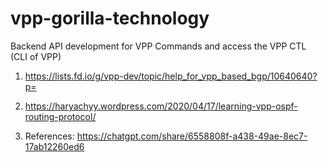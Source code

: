 # vpp-gorilla-technology

Backend API development for VPP Commands and access the VPP CTL (CLI of VPP)

<!-- Reference Links -->

1. https://lists.fd.io/g/vpp-dev/topic/help_for_vpp_based_bgp/10640640?p=

2. https://haryachyy.wordpress.com/2020/04/17/learning-vpp-ospf-routing-protocol/

3. References:
https://chatgpt.com/share/6558808f-a438-49ae-8ec7-17ab12260ed6
<!---
project_root/
│
├── vpp_clients/
│ ├── **init**.py
│ ├── interface_manager.py
│ ├── debug_client.py
│ ├── event_logger_client.py
│ ├── vlib_api_client.py
│ ├── vxlan_client.py
│ ├── plugin_clients/
│ │ ├── **init**.py
│ │ ├── ioam_client.py
│ │ ├── ila_client.py
│ │ ├── lb_client.py
│ │ ├── snat_client.py
│ │ ├── vcgn_client.py
│ │ └── ... (other plugins)
│ └── ...
│
├── main_application.py
└── other_modules/
└── ...---!>

